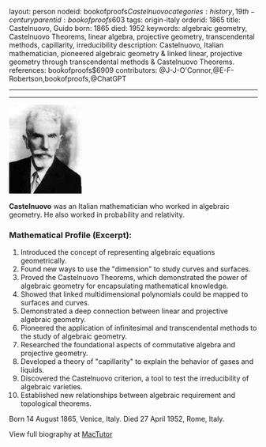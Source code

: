 layout: person
nodeid: bookofproofs$Castelnuovo
categories: history,19th-century
parentid: bookofproofs$603
tags: origin-italy
orderid: 1865
title: Castelnuovo, Guido
born: 1865
died: 1952
keywords: algebraic geometry, Castelnuovo Theorems, linear algebra, projective geometry, transcendental methods, capillarity, irreducibility
description: Castelnuovo, Italian mathematician, pioneered algebraic geometry & linked linear, projective geometry through transcendental methods & Castelnuovo Theorems.
references: bookofproofs$6909
contributors: @J-J-O'Connor,@E-F-Robertson,bookofproofs,@ChatGPT

---



---

![Castelnuovo.jpg](https://github.com/bookofproofs/bookofproofs.github.io/blob/main/_sources/_assets/images/portraits/Castelnuovo.jpg?raw=true)

**Castelnuovo** was an Italian mathematician who worked in algebraic geometry. He also worked in probability and relativity.

### Mathematical Profile (Excerpt):
1. Introduced the concept of representing algebraic equations geometrically.
2. Found new ways to use the "dimension" to study curves and surfaces.
3. Proved the Castelnuovo Theorems, which demonstrated the power of algebraic geometry for encapsulating mathematical knowledge.
4. Showed that linked multidimensional polynomials could be mapped to surfaces and curves.
5. Demonstrated a deep connection between linear and projective algebraic geometry.
6. Pioneered the application of infinitesimal and transcendental methods to the study of algebraic geometry.
7. Researched the foundational aspects of commutative algebra and projective geometry.
8. Developed a theory of "capillarity" to explain the behavior of gases and liquids.
9. Discovered the Castelnuovo criterion, a tool to test the irreducibility of algebraic varieties.
10. Established new relationships between algebraic requirement and topological theorems.

Born 14 August 1865, Venice, Italy. Died 27 April 1952, Rome, Italy.

View full biography at [MacTutor](https://mathshistory.st-andrews.ac.uk/Biographies/Castelnuovo/)
